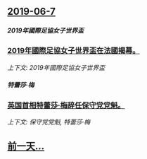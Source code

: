 ## [2019-06-7](/news/2019/06/7/index.md)

##### 2019年國際足協女子世界盃
### [2019年國際足協女子世界盃在法國揭幕。 ](/news/2019/06/7/2019年國際足協女子世界盃在法國揭幕.md)
_上下文: 2019年國際足協女子世界盃_

##### 特蕾莎·梅
### [英国首相特蕾莎·梅辞任保守党党魁。 ](/news/2019/06/7/英国首相特蕾莎-梅辞任保守党党魁.md)
_上下文: 保守党党魁, 特蕾莎·梅_

## [前一天...](/news/2019/06/6/index.md)

